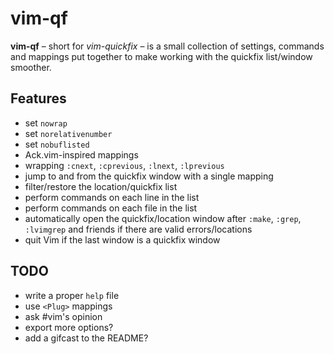 # vim-qf

**vim-qf** – short for *vim-quickfix* – is a small collection of settings, commands and mappings put together to make working with the quickfix list/window smoother.

## Features

* set `nowrap`
* set `norelativenumber`
* set `nobuflisted`
* Ack.vim-inspired mappings
* wrapping `:cnext`, `:cprevious`, `:lnext`, `:lprevious`
* jump to and from the quickfix window with a single mapping
* filter/restore the location/quickfix list
* perform commands on each line in the list
* perform commands on each file in the list
* automatically open the quickfix/location window after `:make`, `:grep`,
  `:lvimgrep` and friends if there are valid errors/locations
* quit Vim if the last window is a quickfix window

## TODO

* write a proper `help` file
* use `<Plug>` mappings
* ask #vim's opinion
* export more options?
* add a gifcast to the README?
